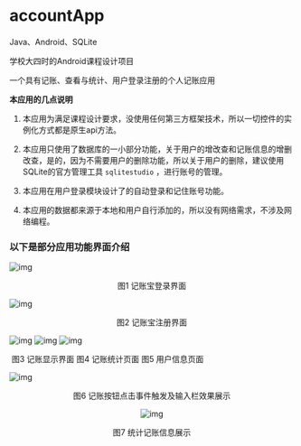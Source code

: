 # accountApp
Java、Android、SQLite

学校大四时的Android课程设计项目

一个具有记账、查看与统计、用户登录注册的个人记账应用

<b>本应用的几点说明</b>

1. 本应用为满足课程设计要求，没使用任何第三方框架技术，所以一切控件的实例化方式都是原生api方法。 

2. 本应用只使用了数据库的一小部分功能，关于用户的增改查和记账信息的增删改查，是的，因为不需要用户的删除功能，所以关于用户的删除，建议使用SQLite的官方管理工具 ```sqlitestudio``` ，进行账号的管理。

3. 本应用在用户登录模块设计了的自动登录和记住账号功能。

4. 本应用的数据都来源于本地和用户自行添加的，所以没有网络需求，不涉及网络编程。

<h3>以下是部分应用功能界面介绍</h3>

![img](https://github.com/ShinlyL/accountApp/blob/main/rmd_img/img3.jpg)

<center>图1 记账宝登录界面</center>

![img](https://github.com/ShinlyL/accountApp/blob/main/rmd_img/img1.jpg)

<center>图2 记账宝注册界面</center>

![img](https://github.com/ShinlyL/accountApp/blob/main/rmd_img/img2.jpg) ![img](https://github.com/ShinlyL/accountApp/blob/main/rmd_img/img4.jpg) ![img](https://github.com/ShinlyL/accountApp/blob/main/rmd_img/img5.jpg)

​              图3 记账显示界面                                   图4 记账统计页面                                     图5 用户信息页面

![img](https://github.com/ShinlyL/accountApp/blob/main/rmd_img/img6.jpg)
<center>图6 记账按钮点击事件触发及输入栏效果展示

![img](https://github.com/ShinlyL/accountApp/blob/main/rmd_img/img7.jpg)
<center>图7 统计记账信息展示
